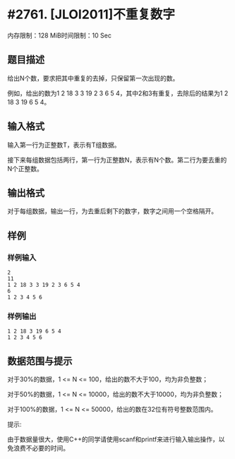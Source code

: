# #2761. [JLOI2011]不重复数字

内存限制：128 MiB时间限制：10 Sec

## 题目描述

给出N个数，要求把其中重复的去掉，只保留第一次出现的数。

例如，给出的数为1 2 18 3 3 19 2 3 6 5 4，其中2和3有重复，去除后的结果为1 2 18 3 19 6 5 4。

 

## 输入格式

输入第一行为正整数T，表示有T组数据。

接下来每组数据包括两行，第一行为正整数N，表示有N个数。第二行为要去重的N个正整数。

 

## 输出格式

 

对于每组数据，输出一行，为去重后剩下的数字，数字之间用一个空格隔开。

## 样例

### 样例输入

    
    2
    11
    1 2 18 3 3 19 2 3 6 5 4
    6
    1 2 3 4 5 6
    
    

### 样例输出

    
    1 2 18 3 19 6 5 4
    1 2 3 4 5 6
    
    

## 数据范围与提示

对于30%的数据，1 <= N <= 100，给出的数不大于100，均为非负整数；

对于50%的数据，1 <= N <= 10000，给出的数不大于10000，均为非负整数；

对于100%的数据，1 <= N <= 50000，给出的数在32位有符号整数范围内。

提示:

由于数据量很大，使用C++的同学请使用scanf和printf来进行输入输出操作，以免浪费不必要的时间。
